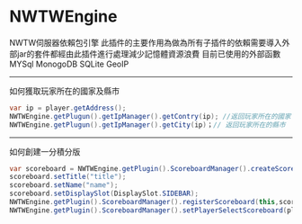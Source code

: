 # NWTWEngine

NWTW伺服器依賴包引擎
此插件的主要作用為做為所有子插件的依賴需要導入外部jar的套件都經由此插件進行處理減少記憶體資源浪費
目前已使用的外部函數 MYSql MonogoDB SQLite GeoIP

---

如何獲取玩家所在的國家及縣市

```java
var ip = player.getAddress();
NWTWEngine.getPlugun().getIpManager().getContry(ip); //返回玩家所在的國家
NWTWEngine.getPlugun().getIpManager().getCity(ip)；// 返回玩家所在的縣市
```

---

如何創建一分積分版

```java
var scoreboard = NWTWEngine.getPlugin().ScoreboardManager().createScoreboard();
scoreboard.setTitle("title");
scoreboard.setName("name");
scoreboard.setDisplaySlot(DisplaySlot.SIDEBAR);
NWTWEngine.getPlugin().ScoreboardManager().registerScoreboard(this,scoreboard);
NWTWEngine.getPlugin().ScoreboardManager().setPlayerSelectScoreboard(player,scoreboard);
```
